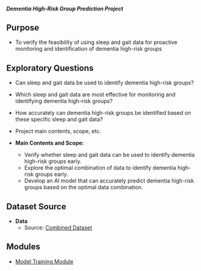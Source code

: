 ##### Dementia High-Risk Group Prediction Project

## Purpose

* To verify the feasibility of using sleep and gait data for proactive monitoring and identification of dementia high-risk groups

## Exploratory Questions

* Can sleep and gait data be used to identify dementia high-risk groups?
* Which sleep and gait data are most effective for monitoring and identifying dementia high-risk groups?
* How accurately can dementia high-risk groups be identified based on these specific sleep and gait data?

* Project main contents, scope, etc.
* **Main Contents and Scope:**
    * Verify whether sleep and gait data can be used to identify dementia high-risk groups early.
    * Explore the optimal combination of data to identify dementia high-risk groups early.
    * Develop an AI model that can accurately predict dementia high-risk groups based on the optimal data combination.

## Dataset Source
* **Data**
    * Source: [Combined Dataset](https://aihub.or.kr/aihubdata/data/view.do?currMenu=115&topMenu=100&aihubDataSe=realm&dataSetSn=226)
## Modules

* [Model Training Module](https://github.com/bluesky0911/Dementia_Data_Analysis/tree/master/Data_Analysis_Module/README.md)
